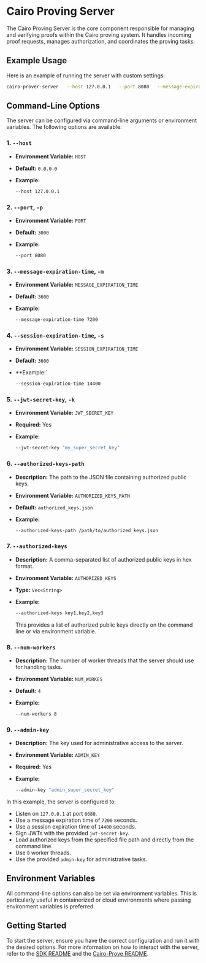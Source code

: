
# Cairo Proving Server

The Cairo Proving Server is the core component responsible for managing and verifying proofs within the Cairo proving system. It handles incoming proof requests, manages authorization, and coordinates the proving tasks.

## Example Usage

Here is an example of running the server with custom settings:

```sh
cairo-prover-server   --host 127.0.0.1   --port 8080   --message-expiration-time 7200   --session-expiration-time 14400   --jwt-secret-key "my_super_secret_key"   --authorized-keys-path /path/to/authorized_keys.json   --authorized-keys key1,key2,key3 --num-workers 8   --admin-key "admin_super_secret_key"
```
## Command-Line Options

The server can be configured via command-line arguments or environment variables. The following options are available:

### 1. `--host`

- **Environment Variable:** `HOST`
- **Default:** `0.0.0.0`
- **Example:**

  ```sh
  --host 127.0.0.1
  ```


### 2. `--port`, `-p`

- **Environment Variable:** `PORT`
- **Default:** `3000`
- **Example:**

  ```sh
  --port 8080
  ```


### 3. `--message-expiration-time`, `-m`

- **Environment Variable:** `MESSAGE_EXPIRATION_TIME`
- **Default:** `3600`
- **Example:**

  ```sh
  --message-expiration-time 7200
  ```

### 4. `--session-expiration-time`, `-s`

- **Environment Variable:** `SESSION_EXPIRATION_TIME`
- **Default:** `3600`
- **Example:`

  ```sh
  --session-expiration-time 14400
  ```

### 5. `--jwt-secret-key`, `-k`

- **Environment Variable:** `JWT_SECRET_KEY`
- **Required:** Yes
- **Example:**

  ```sh
  --jwt-secret-key "my_super_secret_key"
  ```


### 6. `--authorized-keys-path`

- **Description:** The path to the JSON file containing authorized public keys.
- **Environment Variable:** `AUTHORIZED_KEYS_PATH`
- **Default:** `authorized_keys.json`
- **Example:**

  ```sh
  --authorized-keys-path /path/to/authorized_keys.json
  ```

### 7. `--authorized-keys`

- **Description:** A comma-separated list of authorized public keys in hex format.
- **Environment Variable:** `AUTHORIZED_KEYS`
- **Type:** `Vec<String>`
- **Example:**

  ```sh
  --authorized-keys key1,key2,key3
  ```

  This provides a list of authorized public keys directly on the command line or via environment variable.

### 8. `--num-workers`

- **Description:** The number of worker threads that the server should use for handling tasks.
- **Environment Variable:** `NUM_WORKES`
- **Default:** `4`
- **Example:**

  ```sh
  --num-workers 8
  ```

### 9. `--admin-key`

- **Description:** The key used for administrative access to the server.
- **Environment Variable:** `ADMIN_KEY`
- **Required:** Yes
- **Example:**

  ```sh
  --admin-key "admin_super_secret_key"
  ```



In this example, the server is configured to:

- Listen on `127.0.0.1` at port `8080`.
- Use a message expiration time of `7200` seconds.
- Use a session expiration time of `14400` seconds.
- Sign JWTs with the provided `jwt-secret-key`.
- Load authorized keys from the specified file path and directly from the command line.
- Use `8` worker threads.
- Use the provided `admin-key` for administrative tasks.

## Environment Variables

All command-line options can also be set via environment variables. This is particularly useful in containerized or cloud environments where passing environment variables is preferred.

## Getting Started

To start the server, ensure you have the correct configuration and run it with the desired options. For more information on how to interact with the server, refer to the [SDK README](../prover-sdk/README.md) and the [Cairo-Prove README](../bin/cairo-prove/README.md).
